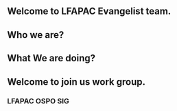## Welcome to LFAPAC Evangelist team.


## Who we are? 

## What We are doing?

## Welcome to join us work group.

### LFAPAC OSPO SIG

